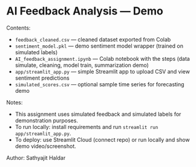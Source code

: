 # AI Feedback Analysis — Demo

Contents:
- `feedback_cleaned.csv` — cleaned dataset exported from Colab
- `sentiment_model.pkl` — demo sentiment model wrapper (trained on simulated labels)
- `AI_feedback_assignment.ipynb` — Colab notebook with the steps (data simulate, cleaning, model train, summarization demo)
- `app/streamlit_app.py` — simple Streamlit app to upload CSV and view sentiment predictions
- `simulated_scores.csv` — optional sample time series for forecasting demo

Notes:
- This assignment uses simulated feedback and simulated labels for demonstration purposes.
- To run locally: install requirements and run `streamlit run app/streamlit_app.py`.
- To deploy: use Streamlit Cloud (connect repo) or run locally and show demo video/screenshot.

Author: Sathyajit Haldar

